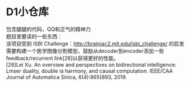 D1小仓库
====
包含腿腿的代码，QQ和正气的精神力<br>
题目里要读的一些东西：<br>
该项目受到 ISBI Challenge：http://brainiac2.mit.edu/isbi_challenge/ 的启发<br>
需要构建一个医学图像分割模型，鼓励从decoder到encoder添加一些feedback/recurrent link[26]以获得更好的性能。<br>
[26]Lei Xu. An overview and perspectives on bidirectional intelligence: Lmser duality, double ia harmony, and causal computation. IEEE/CAA Journal of Automatica Sinica, 6(4):865{893, 2019.<br>
